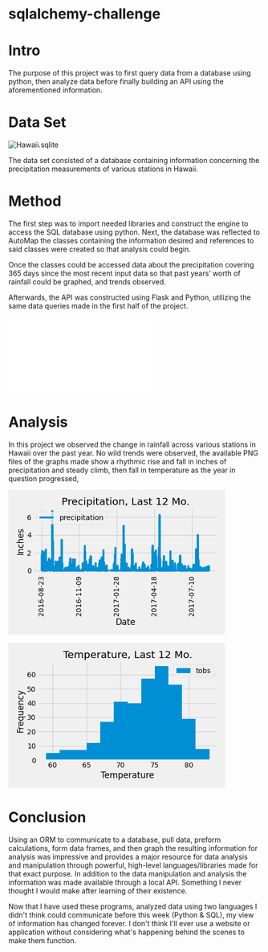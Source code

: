 # sqlalchemy-challenge

# Intro

The purpose of this project was to first query data from a database using python, then analyze data before finally building an API using the aforementioned information.

# Data Set 
![Hawaii.sqlite](resources/hawaii.sqlite)

The data set consisted of a database containing information concerning the precipitation measurements of various stations in Hawaii.

# Method

The first step was to import needed libraries and construct the engine to access the SQL database using python. Next, the database was reflected to AutoMap the classes containing the information desired and references to said classes were created so that analysis could begin.

Once the classes could be accessed data about the precipitation covering 365 days since the most recent input data so that past years’ worth of rainfall could be graphed, and trends observed.

Afterwards, the API was constructed using Flask and Python, utilizing the same data queries made in the first half of the project.

![API](app.py)

# Analysis

In this project we observed the change in rainfall across various stations in Hawaii over the past year. No wild trends were observed, the available PNG files of the graphs made show a rhythmic rise and fall in inches of precipitation and steady climb, then fall in temperature as the year in question progressed, 

![Precipitation Plot](output_data/Precipitation_past_year.png)

![Temperature Histogram](output_data/Temperature_past_year.png)

# Conclusion

 Using an ORM to communicate to a database, pull data, preform calculations, form data frames, and then graph the resulting information for analysis was impressive and provides a major resource for data analysis and manipulation through powerful, high-level languages/libraries made for that exact purpose. In addition to the data manipulation and analysis the information was made available through a local API. Something I never thought I would make after learning of their existence.
 
 Now that I have used these programs, analyzed data using two languages I didn't think could communicate before this week (Python & SQL), my view of information has changed forever. I don't think I'll ever use a website or application without considering what's happening behind the scenes to make them function.



